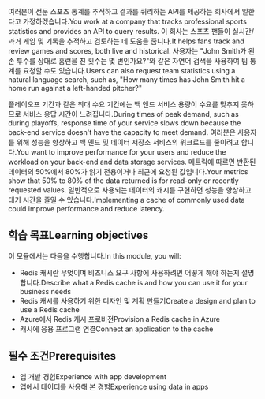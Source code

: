 <span data-ttu-id="d1b6e-101">여러분이 전문 스포츠 통계를 추적하고 결과를 쿼리하는 API를 제공하는 회사에서 일한다고 가정하겠습니다.</span><span class="sxs-lookup"><span data-stu-id="d1b6e-101">You work at a company that tracks professional sports statistics and provides an API to query results.</span></span> <span data-ttu-id="d1b6e-102">이 회사는 스포츠 팬들이 실시간/과거 게임 및 기록을 추적하고 검토하는 데 도움을 줍니다.</span><span class="sxs-lookup"><span data-stu-id="d1b6e-102">It helps fans track and review games and scores, both live and historical.</span></span> <span data-ttu-id="d1b6e-103">사용자는 "John Smith가 왼손 투수를 상대로 홈런을 친 횟수는 몇 번인가요?"와 같은 자연어 검색을 사용하여 팀 통계를 요청할 수도 있습니다.</span><span class="sxs-lookup"><span data-stu-id="d1b6e-103">Users can also request team statistics using a natural language search, such as, "How many times has John Smith hit a home run against a left-handed pitcher?"</span></span>

<span data-ttu-id="d1b6e-104">플레이오프 기간과 같은 최대 수요 기간에는 백 엔드 서비스 용량이 수요를 맞추지 못하므로 서비스 응답 시간이 느려집니다.</span><span class="sxs-lookup"><span data-stu-id="d1b6e-104">During times of peak demand, such as during playoffs, response time of your service slows down because the back-end service doesn't have the capacity to meet demand.</span></span> <span data-ttu-id="d1b6e-105">여러분은 사용자를 위해 성능을 향상하고 백 엔드 및 데이터 저장소 서비스의 워크로드를 줄이려고 합니다.</span><span class="sxs-lookup"><span data-stu-id="d1b6e-105">You want to improve performance for your users and reduce the workload on your back-end and data storage services.</span></span> <span data-ttu-id="d1b6e-106">메트릭에 따르면 반환된 데이터의 50%에서 80%가 읽기 전용이거나 최근에 요청된 값입니다.</span><span class="sxs-lookup"><span data-stu-id="d1b6e-106">Your metrics show that 50% to 80% of the data returned is for read-only or recently requested values.</span></span> <span data-ttu-id="d1b6e-107">일반적으로 사용되는 데이터의 캐시를 구현하면 성능을 향상하고 대기 시간을 줄일 수 있습니다.</span><span class="sxs-lookup"><span data-stu-id="d1b6e-107">Implementing a cache of commonly used data could improve performance and reduce latency.</span></span>

## <a name="learning-objectives"></a><span data-ttu-id="d1b6e-108">학습 목표</span><span class="sxs-lookup"><span data-stu-id="d1b6e-108">Learning objectives</span></span>

<span data-ttu-id="d1b6e-109">이 모듈에서는 다음을 수행합니다.</span><span class="sxs-lookup"><span data-stu-id="d1b6e-109">In this module, you will:</span></span>

- <span data-ttu-id="d1b6e-110">Redis 캐시란 무엇이며 비즈니스 요구 사항에 사용하려면 어떻게 해야 하는지 설명합니다.</span><span class="sxs-lookup"><span data-stu-id="d1b6e-110">Describe what a Redis cache is and how you can use it for your business needs</span></span>
- <span data-ttu-id="d1b6e-111">Redis 캐시를 사용하기 위한 디자인 및 계획 만들기</span><span class="sxs-lookup"><span data-stu-id="d1b6e-111">Create a design and plan to use a Redis cache</span></span>
- <span data-ttu-id="d1b6e-112">Azure에서 Redis 캐시 프로비전</span><span class="sxs-lookup"><span data-stu-id="d1b6e-112">Provision a Redis cache in Azure</span></span>
- <span data-ttu-id="d1b6e-113">캐시에 응용 프로그램 연결</span><span class="sxs-lookup"><span data-stu-id="d1b6e-113">Connect an application to the cache</span></span>

## <a name="prerequisites"></a><span data-ttu-id="d1b6e-114">필수 조건</span><span class="sxs-lookup"><span data-stu-id="d1b6e-114">Prerequisites</span></span>

- <span data-ttu-id="d1b6e-115">앱 개발 경험</span><span class="sxs-lookup"><span data-stu-id="d1b6e-115">Experience with app development</span></span>
- <span data-ttu-id="d1b6e-116">앱에서 데이터를 사용해 본 경험</span><span class="sxs-lookup"><span data-stu-id="d1b6e-116">Experience using data in apps</span></span>
